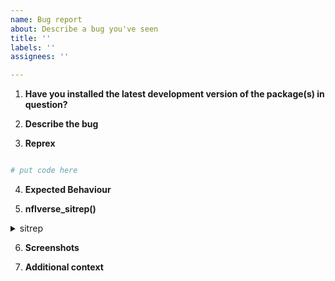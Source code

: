 ```yaml
---
name: Bug report
about: Describe a bug you've seen
title: ''
labels: ''
assignees: ''

---
```


<!-- If you have a question, please don't use this form. Instead, ask in the nflverse Discord server:  https://discord.com/invite/5Er2FBnnQa -->


<!-- Please fill in the following questions -->

1. **Have you installed the latest development version of the package(s) in question?**
<!-- use `nflverse::nflverse_update(devel = TRUE)` to do this efficiently -->

2. **Describe the bug**
<!--A clear and concise description of what the bug is.-->

3. **Reprex**
<!-- Please provide a short, reproducible example of the code you're trying to run. -->
<!-- For more on reprexes, check out https://reprex.tidyverse.org -->

```r

# put code here

```

4. **Expected Behaviour**
<!-- A clear and concise description of what you expected to happen. -->

5. **nflverse_sitrep()**

<!-- Please copy the output of `nflverse_sitrep()` AFTER running the reprex example locally -->

<details>
  <summary> sitrep </summary>
  
  ```r
  # nflverse_sitrep() goes here

  ```
</details>

6. **Screenshots**
<!-- If applicable/helpful for your problem -->

7. **Additional context**

<!-- If applicable -->
